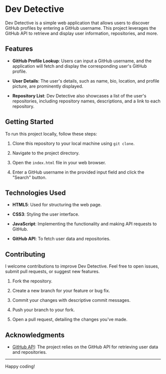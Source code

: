 # Dev Detective

Dev Detective is a simple web application that allows users to discover GitHub profiles by entering a GitHub username. This project leverages the GitHub API to retrieve and display user information, repositories, and more.

## Features

- **GitHub Profile Lookup**: Users can input a GitHub username, and the application will fetch and display the corresponding user's GitHub profile.

- **User Details**: The user's details, such as name, bio, location, and profile picture, are prominently displayed.

- **Repository List**: Dev Detective also showcases a list of the user's repositories, including repository names, descriptions, and a link to each repository.

## Getting Started

To run this project locally, follow these steps:

1. Clone this repository to your local machine using `git clone`.

2. Navigate to the project directory.

3. Open the `index.html` file in your web browser.

4. Enter a GitHub username in the provided input field and click the "Search" button.

## Technologies Used

- **HTML5**: Used for structuring the web page.

- **CSS3**: Styling the user interface.

- **JavaScript**: Implementing the functionality and making API requests to GitHub.

- **GitHub API**: To fetch user data and repositories.

## Contributing

I welcome contributions to improve Dev Detective. Feel free to open issues, submit pull requests, or suggest new features.

1. Fork the repository.

2. Create a new branch for your feature or bug fix.

3. Commit your changes with descriptive commit messages.

4. Push your branch to your fork.

5. Open a pull request, detailing the changes you've made.


## Acknowledgments

- [GitHub API](https://developer.github.com/v3/): The project relies on the GitHub API for retrieving user data and repositories.


---

Happy coding!
